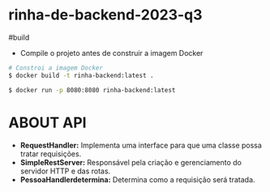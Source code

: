 # rinha-de-backend-2023-q3

#build
- Compile o projeto antes de construir a imagem Docker

``` bash
# Constroi a imagem Docker
$ docker build -t rinha-backend:latest .

$ docker run -p 8080:8080 rinha-backend:latest
```

# ABOUT API
- **RequestHandler:**         Implementa uma interface para que uma classe possa tratar requisições.
- **SimpleRestServer:**       Responsável pela criação e gerenciamento do servidor HTTP e das rotas.
- **PessoaHandlerdetermina:** Determina como a requisição será tratada.